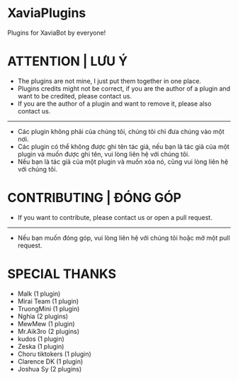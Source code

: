 # XaviaPlugins
Plugins for XaviaBot by everyone!

# ATTENTION | LƯU Ý
- The plugins are not mine, I just put them together in one place.
- Plugins credits might not be correct, if you are the author of a plugin and want to be credited, please contact us.
- If you are the author of a plugin and want to remove it, please also contact us.
<hr/>

- Các plugin không phải của chúng tôi, chúng tôi chỉ đưa chúng vào một nơi.
- Các plugin có thể không được ghi tên tác giả, nếu bạn là tác giả của một plugin và muốn được ghi tên, vui lòng liên hệ với chúng tôi.
- Nếu bạn là tác giả của một plugin và muốn xóa nó, cũng vui lòng liên hệ với chúng tôi.

# CONTRIBUTING | ĐÓNG GÓP
- If you want to contribute, please contact us or open a pull request.
<hr/>

- Nếu bạn muốn đóng góp, vui lòng liên hệ với chúng tôi hoặc mở một pull request.



# SPECIAL THANKS
- Malk (1 plugin)
- Mirai Team (1 plugin)
- TruongMini (1 plugin)
- Nghia (2 plugins)
- MewMew (1 plugin)
- Mr.Aik3ro (2 plugins)
- kudos (1 plugin)
- Zeska (1 plugin)
- Choru tiktokers (1 plugin)
- Clarence DK (1 plugin)
- Joshua Sy (2 plugins)

